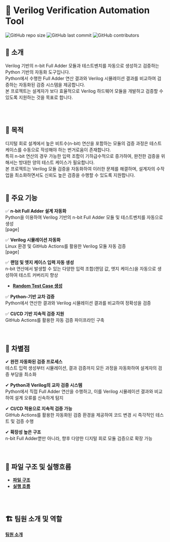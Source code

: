 # 📌 Verilog Verification Automation Tool

![GitHub repo size](https://img.shields.io/github/repo-size/goeun-oh/Verilog-verification-automation-tool)
![GitHub last commit](https://img.shields.io/github/last-commit/goeun-oh/Verilog-verification-automation-tool)
![GitHub contributors](https://img.shields.io/github/contributors/goeun-oh/Verilog-verification-automation-tool)

## 📖 소개
Verilog 기반의 n-bit Full Adder 모듈과 테스트벤치를 자동으로 생성하고 검증하는 Python 기반의 자동화 도구입니다.  
Python에서 수행한 Full Adder 연산 결과와 Verilog 시뮬레이션 결과를 비교하여 검증하는 자동화된 검증 시스템을 제공합니다.  
본 프로젝트는 설계자가 보다 효율적으로 Verilog 하드웨어 모듈을 개발하고 검증할 수 있도록 지원하는 것을 목표로 합니다.  

<br>
<br>

## 🎯 목적
디지털 회로 설계에서 높은 비트수(n-bit) 연산을 포함하는 모듈의 검증 과정은 테스트 케이스를 수동으로 작성해야 하는 번거로움이 존재합니다.  
특히 n-bit 연산의 경우 가능한 입력 조합이 기하급수적으로 증가하여, 완전한 검증을 위해서는 방대한 양의 테스트 케이스가 필요합니다.  
본 프로젝트는 Verilog 모듈 검증을 자동화하여 이러한 문제를 해결하며, 설계자의 수작업을 최소화하면서도 신뢰도 높은 검증을 수행할 수 있도록 지원합니다.
<br>
<br>

## 🔧 주요 기능
✅ **n-bit Full Adder 설계 자동화** <br>
Python을 이용하여 Verilog 기반의 n-bit Full Adder 모듈 및 테스트벤치를 자동으로 생성<br>
[page]

✅ **Verilog 시뮬레이션 자동화**<br>
Linux 환경 및 GitHub Actions를 활용한 Verilog 모듈 자동 검증<br>
[page]

✅ **랜덤 및 엣지 케이스 입력 자동 생성**<br>
n-bit 연산에서 발생할 수 있는 다양한 입력 조합(랜덤 값, 엣지 케이스)을 자동으로 생성하여 테스트 커버리지 향상<br>
- **[Random Test Case 생성](https://github.com/goeun-oh/Verilog-verification-automation-tool/blob/hotfix_v01/explain/gen_testcase.md)**


✅ **Python-기반 교차 검증**<br>
Python에서 연산한 결과와 Verilog 시뮬레이션 결과를 비교하여 정확성을 검증<br>

✅ **CI/CD 기반 지속적 검증 지원**<br>
GitHub Actions를 활용한 자동 검증 파이프라인 구축<br>
<br>
<br>
## 🚀 차별점
✔ **완전 자동화된 검증 프로세스**<br>
테스트 입력 생성부터 시뮬레이션, 결과 검증까지 모든 과정을 자동화하여 설계자의 검증 부담을 최소화<br>

✔ **Python과 Verilog의 교차 검증 시스템**<br>
Python에서 직접 Full Adder 연산을 수행하고, 이를 Verilog 시뮬레이션 결과와 비교하여 설계 오류를 신속하게 탐지<br>

✔ **CI/CD 적용으로 지속적 검증 가능**<br>
GitHub Actions를 활용한 자동화된 검증 환경을 제공하여 코드 변경 시 즉각적인 테스트 및 검증 수행<br>

✔ **확장성 높은 구조**<br>
n-bit Full Adder뿐만 아니라, 향후 다양한 디지털 회로 모듈 검증으로 확장 가능<br>
<br>
<br>
## 📂 파일 구조 및 실행흐름
- **[파일 구조](https://github.com/goeun-oh/Verilog-verification-automation-tool/blob/hotfix_v01/explain/file_structure.md)**
- **[실행 흐름](https://github.com/goeun-oh/Verilog-verification-automation-tool/blob/hotfix_v01/explain/flow.md)**
<br>
<br>

## 🏗️ 팀원 소개 및 역할
**[팀원 소개](https://github.com/goeun-oh/Verilog-verification-automation-tool/blob/hotfix_v01/explain/division_role.md)**


<br>


